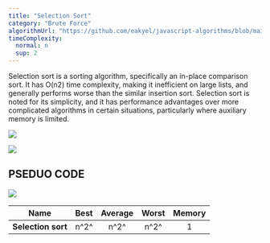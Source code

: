 ```yaml
---
title: "Selection Sort"
category: "Brute Force"
algorithmUrl: "https://github.com/eakyel/javascript-algorithms/blob/main/SelectionSort.js"
timeComplexity:
  normal: n
  sup: 2
---
```


Selection sort is a sorting algorithm, specifically an in-place comparison sort. It has O(n2) time complexity, making it inefficient on large lists, and generally performs worse than the similar insertion sort. Selection sort is noted for its simplicity, and it has performance advantages over more complicated algorithms in certain situations, particularly where auxiliary memory is limited.

![](/images/brute-force/selection-sort/selection-sort-1.gif)

![](/images/brute-force/selection-sort/selection-sort-2.gif)

## PSEDUO CODE

![](/images/brute-force/selection-sort/pseduo-code.png/)

| Name               | Best | Average | Worst | Memory |
| ------------------ | :--: | :-----: | :---: | :----: |
| **Selection sort** | n^2^ |  n^2^   | n^2^  |   1    |
